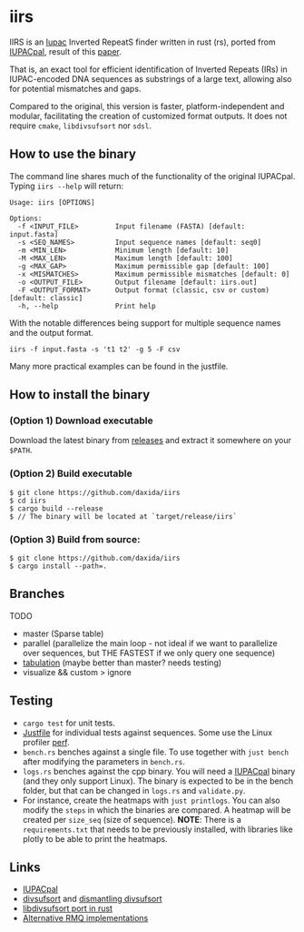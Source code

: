 # iirs

IIRS is an [Iupac](https://en.wikipedia.org/wiki/International_Union_of_Pure_and_Applied_Chemistry) Inverted RepeatS finder written in rust (rs), ported from [IUPACpal](https://github.com/steven31415/IUPACpal), result of this [paper](https://www.researchgate.net/publication/349110200_IUPACpal_efficient_identification_of_inverted_repeats_in_IUPAC-encoded_DNA_sequences).

That is, an exact tool for efficient identification of Inverted Repeats (IRs) in IUPAC-encoded DNA sequences as substrings of a large text, allowing also for potential mismatches and gaps.

Compared to the original, this version is faster, platform-independent and modular, facilitating the creation of customized format outputs. It does not require `cmake`, `libdivsufsort` nor `sdsl`.

## How to use the binary

The command line shares much of the functionality of the original IUPACpal. Typing `iirs --help` will return:

```
Usage: iirs [OPTIONS]

Options:
  -f <INPUT_FILE>         Input filename (FASTA) [default: input.fasta]
  -s <SEQ_NAMES>          Input sequence names [default: seq0]
  -m <MIN_LEN>            Minimum length [default: 10]
  -M <MAX_LEN>            Maximum length [default: 100]
  -g <MAX_GAP>            Maximum permissible gap [default: 100]
  -x <MISMATCHES>         Maximum permissible mismatches [default: 0]
  -o <OUTPUT_FILE>        Output filename [default: iirs.out]
  -F <OUTPUT_FORMAT>      Output format (classic, csv or custom) [default: classic]
  -h, --help              Print help
```

With the notable differences being support for multiple sequence names and the output format.

```
iirs -f input.fasta -s 't1 t2' -g 5 -F csv
```

Many more practical examples can be found in the justfile.

## How to install the binary

### (Option 1) Download executable

Download the latest binary from [releases](https://github.com/daxida/iirs/releases) and extract it somewhere on your `$PATH`.

### (Option 2) Build executable

```
$ git clone https://github.com/daxida/iirs
$ cd iirs
$ cargo build --release
$ // The binary will be located at `target/release/iirs`
```

### (Option 3) Build from source:

```
$ git clone https://github.com/daxida/iirs
$ cargo install --path=.
```

## Branches

TODO

- master (Sparse table)
- parallel (parallelize the main loop - not ideal if we want to parallelize over sequences, but THE FASTEST if we only query one sequence)
- [tabulation](https://github.com/daxida/rmq-tabulation) (maybe better than master? needs testing)
- visualize && custom > ignore

## Testing

- `cargo test` for unit tests.
- [Justfile](https://github.com/casey/just) for individual tests against sequences. Some use the Linux profiler [perf](https://en.wikipedia.org/wiki/Perf_(Linux)).
- `bench.rs` benches against a single file. To use together with `just bench` after modifying the parameters in `bench.rs`.
- `logs.rs` benches against the cpp binary. You will need a [IUPACpal](https://github.com/steven31415/IUPACpal) binary (and they only support Linux). The binary is expected to be in the bench folder, but that can be changed in `logs.rs` and `validate.py`. 
- For instance, create the heatmaps with `just printlogs`. You can also modify the `steps` in which the binaries are compared. A heatmap will be created per `size_seq` (size of sequence). **NOTE**: There is a `requirements.txt` that needs to be previously installed, with libraries like plotly to be able to print the heatmaps.

## Links
* [IUPACpal](https://github.com/steven31415/IUPACpal)
* [divsufsort](https://github.com/y-256/libdivsufsort) and [dismantling divsufsort](https://arxiv.org/pdf/1710.01896.pdf)
* [libdivsufsort port in rust](https://github.com/fasterthanlime/stringsearch?tab=readme-ov-file)
* [Alternative RMQ implementations](https://github.com/birc-stormtroopers/rmq)